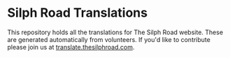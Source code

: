 # Silph Road Translations

This repository holds all the translations for The Silph Road website. These
are generated automatically from volunteers. If you'd like to contribute
please join us at [translate.thesilphroad.com](http://t.sil.ph).
